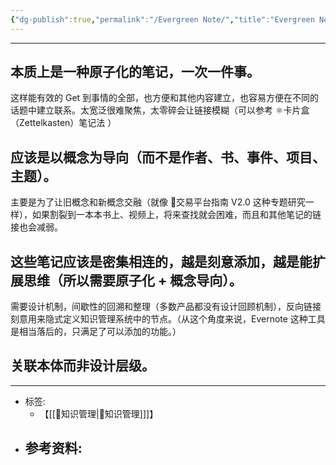 ```yaml
---
{"dg-publish":true,"permalink":"/Evergreen Note/","title":"Evergreen Note","tags":["📥"]}
---
```


---
## 本质上是一种原子化的笔记，一次一件事。
 这样能有效的 Get 到事情的全部，也方便和其他内容建立，也容易方便在不同的话题中建立联系。太宽泛很难聚焦，太零碎会让链接模糊（可以参考 ⚛️卡片盒（Zettelkasten）笔记法 ）
 
## 应该是以概念为导向（而不是作者、书、事件、项目、主题）。
主要是为了让旧概念和新概念交融（就像 🧮交易平台指南 V2.0 这种专题研究一样），如果割裂到一本本书上、视频上，将来查找就会困难，而且和其他笔记的链接也会减弱。

## 这些笔记应该是密集相连的，越是刻意添加，越是能扩展思维（所以需要原子化 + 概念导向）。

需要设计机制，间歇性的回溯和整理（多数产品都没有设计回顾机制），反向链接刻意用来隐式定义知识管理系统中的节点。（从这个角度来说，Evernote 这种工具是相当落后的，只满足了可以添加的功能。）

## 关联本体而非设计层级。

---

- 标签: 
	- 【[[🥇知识管理\|🥇知识管理]]]】
- 参考资料:
	- 